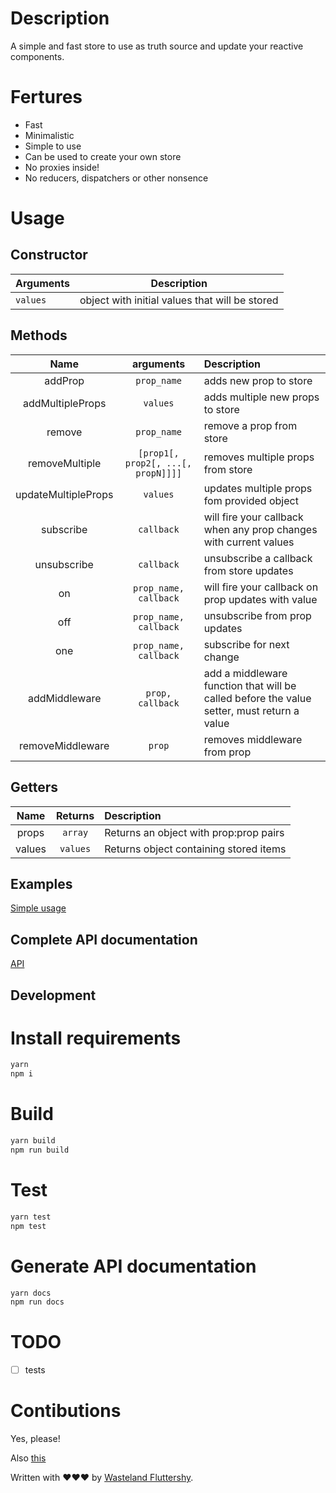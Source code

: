 Description
===
A simple and fast store to use as truth source and update your reactive components.

Fertures
===
* Fast
* Minimalistic
* Simple to use
* Can be used to create your own store
* No proxies inside!
* No reducers, dispatchers or other nonsence

Usage
===

## Constructor
| Arguments | Description |
| --------- | ----------- |
| `values`  | object with initial values that will be stored |

## Methods
| Name | arguments | Description |
| :--: | :-------: | :---------- |
| addProp | `prop_name` | adds new prop to store |
| addMultipleProps | `values` | adds multiple new props to store |
| remove | `prop_name` | remove a prop from store |
| removeMultiple | `[prop1[, prop2[, ...[, propN]]]]` | removes multiple props from store
| updateMultipleProps | `values` | updates multiple props fom provided object |
| subscribe | `callback` | will fire your callback when any prop changes with current values |
| unsubscribe | `callback` | unsubscribe a callback from store updates |
| on | `prop_name, callback` | will fire your callback on prop updates with value |
| off | `prop_name, callback` | unsubscribe from prop updates |
| one | `prop_name, callback` | subscribe for next change |
| addMiddleware | `prop, callback` | add a middleware function that will be called before the value setter, must return a value |
| removeMiddleware | `prop` | removes middleware from prop |

## Getters
| Name | Returns | Description |
| :--: | :-----: | :---------- |
| props | `array` | Returns an object with prop:prop pairs |
| values | `values` | Returns object containing stored items |

## Examples
[Simple usage](/docs/example.md)

## Complete API documentation
[API](/docs/api.md)

## Development
Install requirements
===
```bash
yarn
npm i
```

Build
===
```bash
yarn build
npm run build
```

Test
===
```bash
yarn test
npm test
```

Generate API documentation
===
```bash
yarn docs
npm run docs
```

TODO
===
- [ ] tests

Contibutions
===
Yes, please!

Also [this](https://git-scm.com/book/en/v2/GitHub-Contributing-to-a-Project)

Written with ❤❤❤ by [Wasteland Fluttershy](https://github.com/ingvardm).